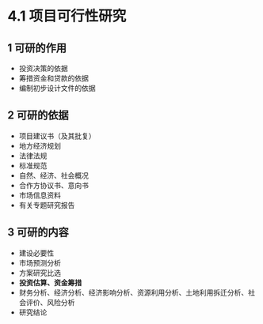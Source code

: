 # 4.1 项目可行性研究

## 1 可研的作用

* 投资决策的依据
* 筹措资金和贷款的依据
* 编制初步设计文件的依据

## 2 可研的依据

* 项目建议书（及其批复）
* 地方经济规划
* 法律法规
* 标准规范
* 自然、经济、社会概况
* 合作方协议书、意向书
* 市场信息资料
* 有关专题研究报告

## 3 可研的内容

* 建设必要性
* 市场预测分析
* 方案研究比选
* **投资估算、资金筹措**
* 财务分析、经济分析、经济影响分析、资源利用分析、土地利用拆迁分析、社会评价、风险分析
* 研究结论

